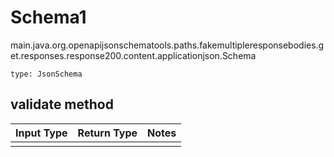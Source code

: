# Schema1
main.java.org.openapijsonschematools.paths.fakemultipleresponsebodies.get.responses.response200.content.applicationjson.Schema
```
type: JsonSchema
```

## validate method
Input Type | Return Type | Notes
------------ | ------------- | -------------
 |  |
